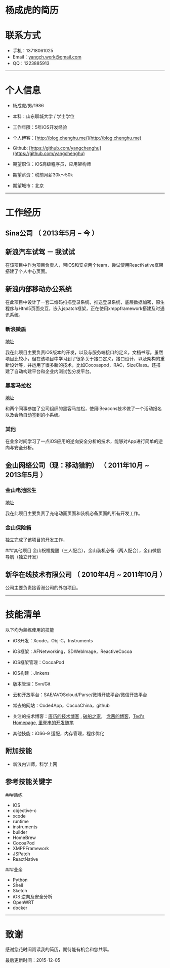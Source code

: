 
# 杨成虎的简历

# 联系方式

- 手机：13718061025
- Email：yangch.work@gmail.com
- QQ：1223885913

---

# 个人信息

 - 杨成虎/男/1986 
 - 本科：山东聊城大学 / 学士学位
 - 工作年限：5年iOS开发经验
 - 个人博客：[http://blog.chenghu.me/](http://blog.chenghu.me)
 - Github: [https://github.com/yangchenghu](https://github.com/yangchenghu)

 - 期望职位：iOS高级程序员，应用架构师
 - 期望薪资：税前月薪30k～50k
 - 期望城市：北京

---

# 工作经历

## Sina公司 （ 2013年5月 ~ 今 ）

## 新浪汽车试驾 － 我试试

在该项目中作为项目负责人，带iOS和安卓两个team，尝试使用ReactNative框架搭建了个人中心页面。


## 新浪内部移动办公系统

在此项目中设计了一套二维码扫描登录系统，推送登录系统，底层数据加密，原生程序与Html5页面交互，嵌入jspatch框架，正在使用xmppframework搭建及时通讯系统。


### 新浪微盾  
[地址](https://itunes.apple.com/cn/app/xin-lang-wei-dun/id535411936?l=en&mt=8)
 
我在此项目主要负责iOS版本的开发，以及与服务端接口的定义，文档书写。虽然项目比较小，但在该项目中学习到了很多关于接口定义，接口设计，以及架构的重新设计等，并运用了很多新的技术，比如Cocoaspod，RAC，SizeClass。还搭建了自动构建平台和企业内测试包分发平台。


### 黑客马拉松
[地址](http://www.yangch.info/?p=968)

和两个同事参加了公司组织的黑客马拉松，使用iBeacons技术做了一个活动报名以及会场自动签到的小系统。


### 其他
在业余时间学习了一点iOS应用的逆向安全分析的技术，能够对App进行简单的逆向与安全分析。



## 金山网络公司（现：移动猎豹） （ 2011年10月 ~ 2013年5月 ）

### 金山电池医生
[地址](https://itunes.apple.com/cn/app/battery-doctor-master-battery/id446751279?l=en&mt=8)

我在此项目主要负责了充电动画页面和装机必备页面的所有开发工作。


### 金山保险箱
独立完成了该项目的开发工作，

###其他项目
金山祝福提醒（三人配合），金山装机必备（两人配合），金山微信导航（独立开发）


## 新华在线技术有限公司 （ 2010年4月 ~ 2011年10月 ）

公司主要负责接香港公司的外包项目。

---
# 技能清单

以下均为熟练使用的技能

- iOS开发：Xcode，Obj-C，Instruments
- iOS框架：AFNetworking，SDWebImage，ReactiveCocoa
- iOS框架管理：CocoaPod
- iOS构建：Jinkens
- 版本管理：Svn/Git
- 云和开放平台：SAE/AVOScloud/Parse/微博开放平台/微信开放平台
- 常去的网站：Code4App，CocoaChina，github
- 关注的技术博客：[唐巧的技术博客](http://www.devtang.com/) , [破船之家](http://beyondvincent.com/)， [念茜的博客](http://blog.csdn.net/yiyaaixuexi)，[Ted's Homepage](http://wufawei.com/), [里脊串的开发随笔](http://adad184.com/)

- 其他技能：iOS6-9 适配，内存管理，程序优化

## 附加技能

- 新浪内训师，科学上网

## 参考技能关键字

###熟练

- iOS
- objective-c
- xcode
- runtime
- instruments
- builder
- HomeBrew
- CocoaPod
- XMPPFramework
- JSPatch
- ReactNative

###业余

- Python
- Shell
- Sketch
- iOS 逆向及安全分析
- OpenWRT
- docker


---

# 致谢
感谢您花时间阅读我的简历，期待能有机会和您共事。


最后更新时间：2015-12-05

